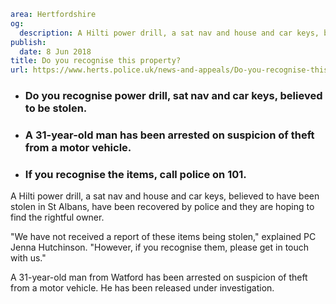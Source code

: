 ```yaml
area: Hertfordshire
og:
  description: A Hilti power drill, a sat nav and house and car keys, believed to have been stolen in St Albans, have been recovered by police and they are hoping to find the rightful owner.
publish:
  date: 8 Jun 2018
title: Do you recognise this property?
url: https://www.herts.police.uk/news-and-appeals/Do-you-recognise-this-property-0344F
```

* ### Do you recognise power drill, sat nav and car keys, believed to be stolen.

 * ### A 31-year-old man has been arrested on suspicion of theft from a motor vehicle.

 * ### If you recognise the items, call police on 101.

A Hilti power drill, a sat nav and house and car keys, believed to have been stolen in St Albans, have been recovered by police and they are hoping to find the rightful owner.

"We have not received a report of these items being stolen," explained PC Jenna Hutchinson. "However, if you recognise them, please get in touch with us."

A 31-year-old man from Watford has been arrested on suspicion of theft from a motor vehicle. He has been released under investigation.

